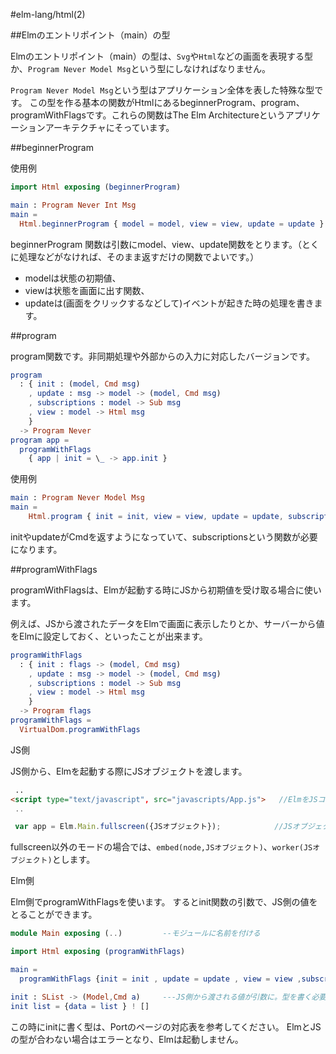 #elm-lang/html(2)


##Elmのエントリポイント（main）の型

Elmのエントリポイント（main）の型は、`Svg`や`Html`などの画面を表現する型か、`Program Never Model Msg`という型にしなければなりません。

`Program Never Model Msg`という型はアプリケーション全体を表した特殊な型です。
この型を作る基本の関数がHtmlにあるbeginnerProgram、program、programWithFlagsです。これらの関数はThe Elm Architectureというアプリケーションアーキテクチャにそっています。


##beginnerProgram

使用例

```elm
import Html exposing (beginnerProgram)

main : Program Never Int Msg
main =
  Html.beginnerProgram { model = model, view = view, update = update }  
```

beginnerProgram 関数は引数にmodel、view、update関数をとります。（とくに処理などがなければ、そのまま返すだけの関数でよいです。）

*  modelは状態の初期値、
*  viewは状態を画面に出す関数、
*  updateは(画面をクリックするなどして)イベントが起きた時の処理を書きます。


##program

program関数です。非同期処理や外部からの入力に対応したバージョンです。

```elm
program
  : { init : (model, Cmd msg)
    , update : msg -> model -> (model, Cmd msg)
    , subscriptions : model -> Sub msg
    , view : model -> Html msg
    }
  -> Program Never
program app =
  programWithFlags
    { app | init = \_ -> app.init }

```

使用例

```elm
main : Program Never Model Msg
main =
    Html.program { init = init, view = view, update = update, subscriptions = subscriptions }
```

initやupdateがCmdを返すようになっていて、subscriptionsという関数が必要になります。


##programWithFlags

programWithFlagsは、Elmが起動する時にJSから初期値を受け取る場合に使います。

例えば、JSから渡されたデータをElmで画面に表示したりとか、サーバーから値をElmに設定しておく、といったことが出来ます。

```elm
programWithFlags
  : { init : flags -> (model, Cmd msg)
    , update : msg -> model -> (model, Cmd msg)
    , subscriptions : model -> Sub msg
    , view : model -> Html msg
    }
  -> Program flags
programWithFlags =
  VirtualDom.programWithFlags
```

JS側

JS側から、Elmを起動する際にJSオブジェクトを渡します。

```html
 ..
<script type="text/javascript", src="javascripts/App.js">   //ElmをJSコンパイルして出来たJSを読み込む。
 ..

 var app = Elm.Main.fullscreen({JSオブジェクト});            //JSオブジェクトをElmに渡す。
```

fullscreen以外のモードの場合では、`embed(node,JSオブジェクト)`、`worker(JSオブジェクト)`とします。


Elm側

Elm側でprogramWithFlagsを使います。
するとinit関数の引数で、JS側の値をとることができます。

```elm
module Main exposing (..)         --モジュールに名前を付ける

import Html exposing (programWithFlags)

main =
  programWithFlags {init = init , update = update , view = view ,subscriptions = subscriptions}

init : SList -> (Model,Cmd a)     ---JS側から渡される値が引数に。型を書く必要がある。
init list = {data = list } ! []
```

この時にinitに書く型は、Portのページの対応表を参考してください。
ElmとJSの型が合わない場合はエラーとなり、Elmは起動しません。
